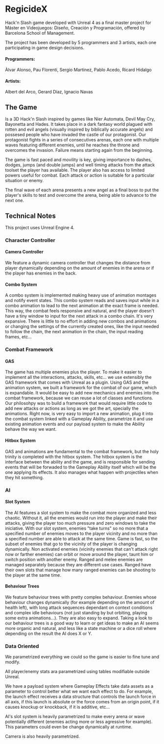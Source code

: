 # RegicideX

Hack'n Slash game developed with Unreal 4 as a final master project for Máster en Videojuegos: Diseño, Creación y Programación, offered by Barcelona School of Management.

The project has been developed by 5 programmers and 3 artists, each one participating in game design decisions.

<h4>Programmers:</h4> Àlvar Alonso, Pau Florentí, Sergio Martínez, Pablo Acedo, Ricard Hidalgo

<h4>Artists:</h4> Albert del Arco, Gerard Díaz, Ignacio Navas

## The Game

Is a 3D Hack'n Slash inspired by games like Nier Automata, Devil May Cry, Bayonetta and Hades. It takes place in a dark fantasy world plagued with rotten and evil angels (visually inspired by biblically accurate angels) and possesed people who have invaded the castle of our protagonist. Our protagonist fights in a series of consecutives arenas, each one with multiple waves featuring different enemies, until he reaches the throne and overcomes the invasion. Failure means starting again from the beginning.

The game is fast paced and movility is key, giving importance to dashes, dodges, jumps (and double jumps) and well timing attacks from the attack toolset the player has available. The player also has access to limited powers useful for combat. Each attack or action is suitable for a particular situation or enemy.

The final wave of each arena presents a new angel as a final boss to put the player's skills to test and overcome the arena, being able to advance to the next one.

## Technical Notes

This project uses Unreal Engine 4. 

### Character Controller

#### Camera Controller

We feature a dynamic camera controller that changes the distance from player dynamically depending on the amount of enemies in the arena or if the player has enemies in the back.

#### Combo System

A combo system is implemented making heavy use of animation montages and notify event states. This combo system reads and saves input while in a combo animation to lead to the next animation at the exact frame is needed. This way, the combat feels responsive and natural, and the player doesn't have a tiny window to input for the next attack in a combo chain.
It's very expansive. There is little to no effort in adding new combos and animations or changing the settings of the currently created ones, like the input needed to follow the chain, the next animation in the chain, the input reading frames, etc...

### Combat Framework

#### GAS
The game has multiple enemies plus the player. To make it easier to implement all the interactions, attacks, skills, etc... we use extensibly the GAS framework that comes with Unreal as a plugin. Using GAS and the animation system, we built a framework for the combat of our game, which is expandable. It would be easy to add new mechanics and enemies into the combat framework, because we can reuse a lot of classes and functions. Our philosohpy was to build a framework that would require little code to add new attacks or actions as long as we got the art, specially the animations. Right now, is very easy to import a new animation, plug it into the combat system linked with a Gameplay Ability, parametrize it and use existing animation events and our payload system to make the Ability behave the way we want.

#### Hitbox System
GAS and animations are fundamental to the combat framework, but the holy trinity is completed with the hitbox system. The hitbox system is the interface between the ability and the game, and is responsible for sending events that will be forwaded to the Gameplay Ability itself which will be the one applying its effects. 
It also manages what happen with projectiles when they hit something.

### AI

#### Slot System

The AI features a slot system to make the combat more organized and less chaotic. Without it, all the enemies would run into the player and make their attacks, giving the player too much pressure and zero windows to take the iniciative.
With our slot system, enemies "take turns" so no more that a specified number of enemies moves to the player vicinity and no more than a specified number are able to attack at the same time. Game is fast, so the subset of enemies that go to the vicinity of the player is changing dynamically. Non activated enemies (vicinity enemies that can't attack right now or farther enemies) can orbit or move around the player, taunt him or switch position with another enemy.
Ranged and melee enemies are managed separately because they are different use cases. Ranged have their own slots that manage how many ranged enemies can be shooting to the player at the same time.

#### Behaviour Trees

We feature behaviour trees with pretty complex behaviour. Enemies whose behaviour changes dynamically (for example depending on the amount of health left), with long attack sequences dependant on context conditions and complex idle behaviours (not just standing by but orbiting, playing some extra animations...). They are also easy to expand.
Taking a look to our behaviour trees is a good way to learn or get ideas to make an AI seems more organic and natural, and less like a state machine or a dice roll where depending on the result the AI does X or Y.

### Data Oriented

We parametrized everything we could so the game is easier to fine tune and modify. 

All player/enemy stats ara parametrized using tables modifiable outside Unreal. 

We have a payload system where Gameplay Effects take data assets as a parameter to control better what we want each effect to do. For example, the launch effect receives a data structure that controls the launch force in all axis, if this launch is absolute or the force comes from an origin point, if it causes knockup or knockback, if it is additive, etc...

AI's slot system is heavily parametrized to make every arena or wave potentially different (enemies acting more or less agressive for example). This parameters could even be change dynamically at runtime.

Camera is also heavily parametrized.
